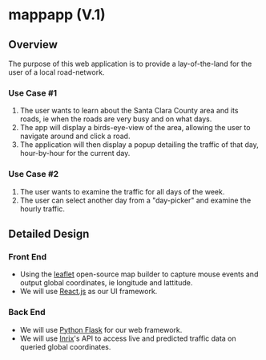 # mappapp (V.1)

## Overview

The purpose of this web application is to provide a lay-of-the-land for the user of a local road-network.

### Use Case #1

1. The user wants to learn about the Santa Clara County area and its roads, ie when the roads are very busy and on what days.
1. The app will display a birds-eye-view of the area, allowing the user to navigate around and click a road.
1. The application will then display a popup detailing the traffic of that day, hour-by-hour for the current day.

### Use Case #2

1. The user wants to examine the traffic for all days of the week.
1. The user can select another day from a "day-picker" and examine the hourly traffic.

## Detailed Design

### Front End

- Using the [leaflet](https://leafletjs.com) open-source map builder to capture mouse events and output global coordinates, ie longitude and lattitude. 
- We will use [React.js](https://reactjs.org) as our UI framework.

### Back End

- We will use [Python Flask](https://flask.palletsprojects.com/en/2.0.x/) for our web framework.
- We will use [Inrix](https://inrix.com)'s API to access live and predicted traffic data on queried global coordinates.
